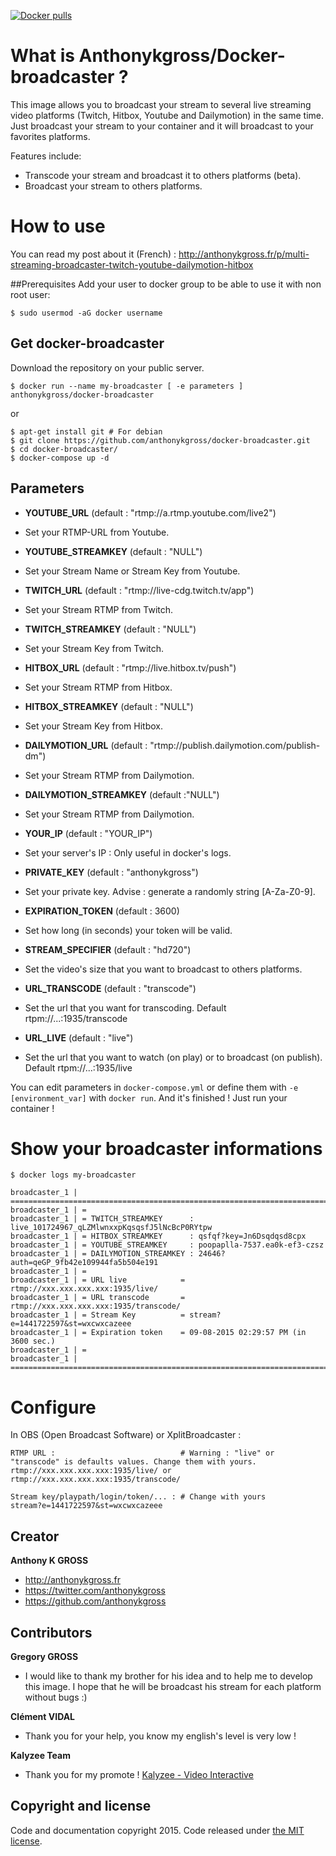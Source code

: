 [![Docker pulls](https://img.shields.io/docker/pulls/anthonykgross/docker-broadcaster.svg)](https://hub.docker.com/r/anthonykgross/docker-broadcaster/)

# What is Anthonykgross/Docker-broadcaster ?
This image allows you to broadcast your stream to several live streaming video platforms (Twitch, Hitbox, Youtube and Dailymotion) in the same time. Just broadcast your stream to your container and it will broadcast to your favorites platforms.

Features include:
- Transcode your stream and broadcast it to others platforms (beta).
- Broadcast your stream to others platforms.

# How to use 

You can read my post about it (French) : http://anthonykgross.fr/p/multi-streaming-broadcaster-twitch-youtube-dailymotion-hitbox 

##Prerequisites
Add your user to docker group to be able to use it with non root user: 
```console
$ sudo usermod -aG docker username
```

## Get docker-broadcaster
Download the repository on your public server.
```console
$ docker run --name my-broadcaster [ -e parameters ] anthonykgross/docker-broadcaster
```
or
```console
$ apt-get install git # For debian
$ git clone https://github.com/anthonykgross/docker-broadcaster.git
$ cd docker-broadcaster/
$ docker-compose up -d
```

## Parameters
- **YOUTUBE_URL** (default : "rtmp://a.rtmp.youtube.com/live2") 
 * Set your RTMP-URL from Youtube.  
- **YOUTUBE_STREAMKEY** (default : "NULL")
 * Set your Stream Name or Stream Key from Youtube.  
- **TWITCH_URL** (default : "rtmp://live-cdg.twitch.tv/app")
 * Set your Stream RTMP from Twitch.  
- **TWITCH_STREAMKEY** (default : "NULL")
 * Set your Stream Key from Twitch. 
- **HITBOX_URL** (default : "rtmp://live.hitbox.tv/push")
 * Set your Stream RTMP from Hitbox. 
- **HITBOX_STREAMKEY** (default : "NULL")
 * Set your Stream Key from Hitbox. 
- **DAILYMOTION_URL** (default : "rtmp://publish.dailymotion.com/publish-dm")
 * Set your Stream RTMP from Dailymotion. 
- **DAILYMOTION_STREAMKEY** (default :"NULL")
 * Set your Stream RTMP from Dailymotion. 
- **YOUR_IP** (default : "YOUR_IP")
 * Set your server's IP : Only useful in docker's logs. 
- **PRIVATE_KEY** (default : "anthonykgross")
 * Set your private key. Advise : generate a randomly string [A-Za-Z0-9]. 
- **EXPIRATION_TOKEN** (default : 3600)
 * Set how long (in seconds) your token will be valid. 
- **STREAM_SPECIFIER** (default : "hd720")
 * Set the video's size that you want to broadcast to others platforms.
- **URL_TRANSCODE** (default : "transcode")
 * Set the url that you want for transcoding. Default rtpm://...:1935/transcode
- **URL_LIVE** (default : "live")
 * Set the url that you want to watch (on play) or to broadcast (on publish). Default rtpm://...:1935/live
 
You can edit parameters in `docker-compose.yml` or define them with `-e [environment_var]` with `docker run`.
And it's finished ! Just run your container !

# Show your broadcaster informations
```console
$ docker logs my-broadcaster
```
```console
broadcaster_1 | ===============================================================================================
broadcaster_1 | =
broadcaster_1 | = TWITCH_STREAMKEY      : live_101724967_qLZMlwnxxpKqsqsfJ5lNcBcP0RYtpw
broadcaster_1 | = HITBOX_STREAMKEY      : qsfqf?key=Jn6Dsqdqsd8cpx
broadcaster_1 | = YOUTUBE_STREAMKEY     : poopaplla-7537.ea0k-ef3-czsz
broadcaster_1 | = DAILYMOTION_STREAMKEY : 24646?auth=qeGP_9fb42e109944fa5b504e191
broadcaster_1 | =
broadcaster_1 | = URL live            = rtmp://xxx.xxx.xxx.xxx:1935/live/
broadcaster_1 | = URL transcode       = rtmp://xxx.xxx.xxx.xxx:1935/transcode/
broadcaster_1 | = Stream Key          = stream?e=1441722597&st=wxcwxcazeee
broadcaster_1 | = Expiration token    = 09-08-2015 02:29:57 PM (in 3600 sec.)
broadcaster_1 | =
broadcaster_1 | ===============================================================================================
```

# Configure
In OBS (Open Broadcast Software) or XplitBroadcaster :
```console
RTMP URL :                            # Warning : "live" or "transcode" is defaults values. Change them with yours.
rtmp://xxx.xxx.xxx.xxx:1935/live/ or rtmp://xxx.xxx.xxx.xxx:1935/transcode/ 

Stream key/playpath/login/token/... : # Change with yours
stream?e=1441722597&st=wxcwxcazeee 
```

## Creator
**Anthony K GROSS**
- <http://anthonykgross.fr>
- <https://twitter.com/anthonykgross>
- <https://github.com/anthonykgross>

## Contributors

**Gregory GROSS** 
- I would like to thank my brother for his idea and to help me to develop this image. I hope that he will be broadcast his stream for each platform without bugs :)

**Clément VIDAL** 
- Thank you for your help, you know my english's level is very low !

**Kalyzee Team**
- Thank you for my promote ! [Kalyzee - Video Interactive](http://www.kalyzee.com/)

## Copyright and license
Code and documentation copyright 2015. Code released under [the MIT license](https://github.com/anthonykgross/docker-broadcaster/blob/master/LICENSE).

